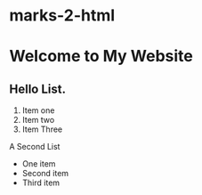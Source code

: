 # marks-2-html
<DOCTYPE html>
  <html lang="en">
    <head>
      <title>Hello, Podna!</title>
    </head>
    <body>
      <h1>Welcome to My Website</h1>
      <h2>Hello List.</h2>
      <ol>
        <li>Item one</li>
        <li>Item two</li>
        <li>Item Three</li>
      </ol>
      <p>A Second List</p>
      <ul>
        <li>One item</li>
        <li>Second item</li>
        <li>Third item</li>
      </ul>
    </body>    
  </html>

